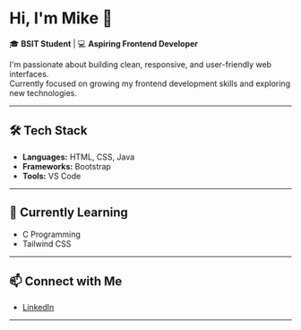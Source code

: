 # Hi, I'm Mike 👋

🎓 **BSIT Student** | 💻 **Aspiring Frontend Developer**

I'm passionate about building clean, responsive, and user-friendly web interfaces.  
Currently focused on growing my frontend development skills and exploring new technologies.

---

## 🛠 Tech Stack
- **Languages:** HTML, CSS, Java  
- **Frameworks:** Bootstrap  
- **Tools:** VS Code  

---

## 🌱 Currently Learning
- C Programming
- Tailwind CSS

---

## 📫 Connect with Me
- [LinkedIn](https://linkedin.com/in/mike-andrei-gomez-784670385)

---
